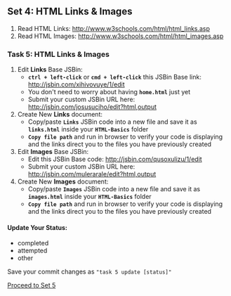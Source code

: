## Set 4: HTML Links & Images

1.  Read HTML Links: 	<http://www.w3schools.com/html/html_links.asp>
2.  Read HTML Images:	<http://www.w3schools.com/html/html_images.asp>


### Task 5: HTML Links & Images

1. Edit __Links__ Base JSBin: 
    *  __`ctrl + left-click`__ or __`cmd + left-click`__ this JSBin Base link: <http://jsbin.com/xihivovuye/1/edit>
    *  You don't need to worry about having __`home.html`__ just yet
    * Submit your custom JSBin URL here: http://jsbin.com/josusuciho/edit?html,output
2. Create New __Links__ document:
    * Copy/paste __`Links`__ JSBin code into a new file and save it as __`links.html`__ inside your __`HTML-Basics`__ folder
    * __`Copy file path`__ and run in browser to verify your code is displaying and the links direct you to the files you have previously created
3. Edit __Images__ Base JSBin: 
    *  Edit this JSBin Base code: <http://jsbin.com/qusoxulizu/1/edit>
    * Submit your custom JSBin URL here: http://jsbin.com/mulerarale/edit?html,output
4. Create New __Images__ document:
    * Copy/paste __`Images`__ JSBin code into a new file and save it as __`images.html`__ inside your __`HTML-Basics`__ folder
    * __`Copy file path`__ and run in browser to verify your code is displaying and the links direct you to the files you have previously created

#### Update Your Status:
- completed
- attempted
- other

Save your commit changes as  `"task 5 update [status]"`

[Proceed to Set 5](set_5.md)
